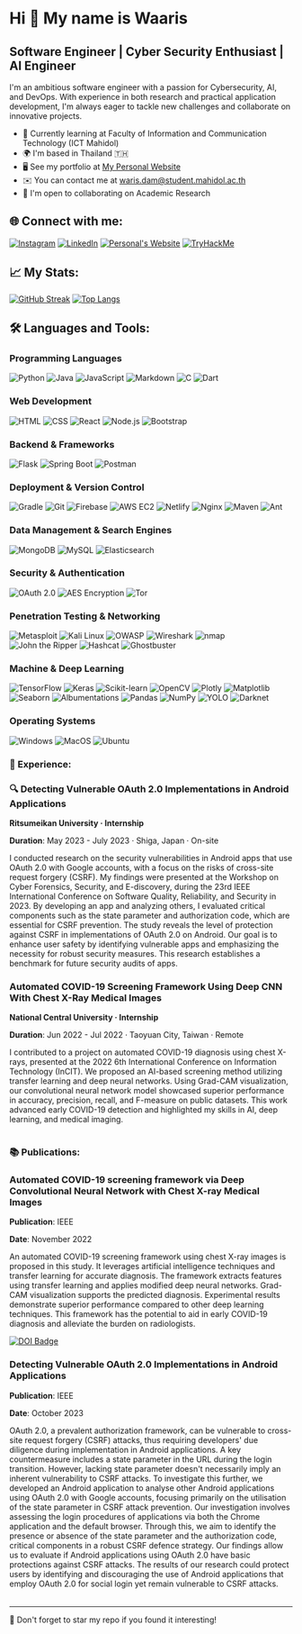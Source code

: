 Hi 👋 My name is Waaris
==============================================================================================================================

Software Engineer | Cyber Security Enthusiast | AI Engineer
-----------------------------------------------------------

I'm an ambitious software engineer with a passion for Cybersecurity, AI, and DevOps. With experience in both research and practical application development, I'm always eager to tackle new challenges and collaborate on innovative projects. 

*   🌱 Currently learning at Faculty of Information and Communication Technology (ICT Mahidol)
*   🌍  I'm based in Thailand 🇹🇭
*   🖥️  See my portfolio at [My Personal Website](http://waris-damkham.netlify.app/#resume)
*   ✉️  You can contact me at [waris.dam@student.mahidol.ac.th](mailto:waris.dam@student.mahidol.ac.th)
*   🤝  I'm open to collaborating on Academic Research

## 🌐 Connect with me:
[![Instagram](https://img.shields.io/badge/Instagram-E4405F?style=for-the-badge&logo=instagram&logoColor=white)](https://www.instagram.com/waaris_m/)
[![LinkedIn](https://img.shields.io/badge/LinkedIn-0077B5?style=for-the-badge&logo=linkedin&logoColor=white)](https://www.linkedin.com/in/waris-damkham/)
[![Personal's Website](https://img.shields.io/badge/website-000000?style=for-the-badge&logo=About.me&logoColor=white)](https://waris-damkham.netlify.app)
  <a href="https://tryhackme.com/p/waris.dam">
    <img src="https://tryhackme-badges.s3.amazonaws.com/waris.dam.png" alt="TryHackMe">
  </a>

## 📈 My Stats:
[![GitHub Streak](http://github-readme-streak-stats.herokuapp.com?user=Waariss&theme=dark&background=000000)](https://git.io/streak-stats)
[![Top Langs](https://github-readme-stats.vercel.app/api/top-langs/?username=Waariss&layout=compact&theme=vision-friendly-dark)](https://github.com/anuraghazra/github-readme-stats)

## 🛠 Languages and Tools:

### Programming Languages

![Python](https://img.shields.io/badge/Python-14354C?style=for-the-badge&logo=python&logoColor=white)
![Java](https://img.shields.io/badge/Java-ED8B00?style=for-the-badge&logo=openjdk&logoColor=white)
![JavaScript](https://img.shields.io/badge/JavaScript-F7DF1E?style=for-the-badge&logo=javascript&logoColor=black)
![Markdown](https://img.shields.io/badge/Markdown-000000?style=for-the-badge&logo=markdown&logoColor=white)
![C](https://img.shields.io/badge/C%23-239120?style=for-the-badge&logo=c-sharp&logoColor=white)
![Dart](https://img.shields.io/badge/Dart-0175C2?style=for-the-badge&logo=dart&logoColor=white)

### Web Development

![HTML](https://img.shields.io/badge/HTML-239120?style=for-the-badge&logo=html5&logoColor=white)
![CSS](https://img.shields.io/badge/CSS-000000?style=for-the-badge&logo=css3&logoColor=white)
![React](https://img.shields.io/badge/React-20232A?style=for-the-badge&logo=react&logoColor=61DAFB)
![Node.js](https://img.shields.io/badge/Node.js-43853D?style=for-the-badge&logo=node.js&logoColor=white)
![Bootstrap](https://img.shields.io/badge/Bootstrap-563D7C?style=for-the-badge&logo=bootstrap&logoColor=white)

### Backend & Frameworks

![Flask](https://img.shields.io/badge/Flask-000000?style=for-the-badge&logo=flask&logoColor=white)
![Spring Boot](https://img.shields.io/badge/spring-%236DB33F.svg?style=for-the-badge&logo=spring&logoColor=white)
![Postman](https://img.shields.io/badge/Postman-FF6C37?style=for-the-badge&logo=postman&logoColor=white)

### Deployment & Version Control

![Gradle](https://img.shields.io/badge/Gradle-02303A.svg?style=for-the-badge&logo=Gradle&logoColor=white)
![Git](https://img.shields.io/badge/GIT-E44C30?style=for-the-badge&logo=git&logoColor=white)
![Firebase](https://img.shields.io/badge/Firebase-039BE5?style=for-the-badge&logo=Firebase&logoColor=white)
![AWS EC2](https://img.shields.io/badge/Amazon_AWS-232F3E?style=for-the-badge&logo=amazon-aws&logoColor=white)
![Netlify](https://img.shields.io/badge/Netlify-00C7B7?style=for-the-badge&logo=netlify&logoColor=white)
![Nginx](https://img.shields.io/badge/nginx-%23009639.svg?style=for-the-badge&logo=nginx&logoColor=white)
![Maven](https://img.shields.io/badge/Apache%20Maven-C71A36?style=for-the-badge&logo=Apache%20Maven&logoColor=white)
![Ant](https://img.shields.io/badge/Apache%20Ant-A81C7D?style=for-the-badge&logo=Apache%20Ant&logoColor=white)

### Data Management & Search Engines

![MongoDB](https://img.shields.io/badge/MongoDB-4EA94B?style=for-the-badge&logo=mongodb&logoColor=white)
![MySQL](https://img.shields.io/badge/MySQL-005C84?style=for-the-badge&logo=mysql&logoColor=white)
![Elasticsearch](https://img.shields.io/badge/Elastic_Search-005571?style=for-the-badge&logo=elasticsearch&logoColor=white)

### Security & Authentication

![OAuth 2.0](https://img.shields.io/badge/OAuth_2.0-26A69A?style=for-the-badge&logo=oauth&logoColor=white)
![AES Encryption](https://img.shields.io/badge/AES_Encryption-7E57C2?style=for-the-badge&logo=aes&logoColor=white)
![Tor](https://img.shields.io/badge/Tor-7D4698?style=for-the-badge&logo=Tor-Browser&logoColor=white)

### Penetration Testing & Networking

![Metasploit](https://img.shields.io/badge/Metasploit-E53935?style=for-the-badge&logo=metasploit&logoColor=white)
![Kali Linux](https://img.shields.io/badge/Kali-268BEE?style=for-the-badge&logo=kalilinux&logoColor=white)
![OWASP](https://img.shields.io/badge/OWASP-424242?style=for-the-badge&logo=owasp&logoColor=white)
![Wireshark](https://img.shields.io/badge/Wireshark-1679A7?style=for-the-badge&logo=wireshark&logoColor=white)
![nmap](https://img.shields.io/badge/nmap-1E88E5?style=for-the-badge&logo=nmap&logoColor=white)
![John the Ripper](https://img.shields.io/badge/John_the_Ripper-FFB300?style=for-the-badge)
![Hashcat](https://img.shields.io/badge/Hashcat-EF6C00?style=for-the-badge)
![Ghostbuster](https://img.shields.io/badge/Ghostbuster-00ACC1?style=for-the-badge)

### Machine & Deep Learning

![TensorFlow](https://img.shields.io/badge/TensorFlow-%23FF6F00.svg?style=for-the-badge&logo=TensorFlow&logoColor=white)
![Keras](https://img.shields.io/badge/Keras-%23D00000.svg?style=for-the-badge&logo=Keras&logoColor=white)
![Scikit-learn](https://img.shields.io/badge/scikit--learn-%23F7931E.svg?style=for-the-badge&logo=scikit-learn&logoColor=white)
![OpenCV](https://img.shields.io/badge/opencv-%23white.svg?style=for-the-badge&logo=opencv&logoColor=white)
![Plotly](https://img.shields.io/badge/Plotly-%233F4F75.svg?style=for-the-badge&logo=plotly&logoColor=white)
![Matplotlib](https://img.shields.io/badge/Matplotlib-%23ffffff.svg?style=for-the-badge&logo=Matplotlib&logoColor=black)
![Seaborn](https://img.shields.io/badge/Seaborn-004D40?style=for-the-badge)
![Albumentations](https://img.shields.io/badge/Albumentations-1B5E20?style=for-the-badge)
![Pandas](https://img.shields.io/badge/pandas-%23150458.svg?style=for-the-badge&logo=pandas&logoColor=white)
![NumPy](https://img.shields.io/badge/numpy-%23013243.svg?style=for-the-badge&logo=numpy&logoColor=white)
![YOLO](https://img.shields.io/badge/YOLO-F57F17?style=for-the-badge&logo=yolo&logoColor=white)
![Darknet](https://img.shields.io/badge/Darknet-212121?style=for-the-badge&logo=darknet&logoColor=white)

### Operating Systems

![Windows](https://img.shields.io/badge/Windows-0078D6?style=for-the-badge&logo=windows&logoColor=white)
![MacOS](https://img.shields.io/badge/mac%20os-000000?style=for-the-badge&logo=apple&logoColor=white)
![Ubuntu](https://img.shields.io/badge/Ubuntu-E95420?style=for-the-badge&logo=ubuntu&logoColor=white)


### 💼 Experience:

<table>
  <tr>
      <h3>🔍 Detecting Vulnerable OAuth 2.0 Implementations in Android Applications</h3>
      <p><b>Ritsumeikan University · Internship</b></p>
      <p><b>Duration</b>: May 2023 - July 2023 · Shiga, Japan · On-site</p>
      <p>I conducted research on the security vulnerabilities in Android apps that use OAuth 2.0 with Google accounts, with a focus on the risks of cross-site request forgery (CSRF). My findings were presented at the Workshop on Cyber Forensics, Security, and E-discovery, during the 23rd IEEE International Conference on Software Quality, Reliability, and Security in 2023. By developing an app and analyzing others, I evaluated critical components such as the state parameter and authorization code, which are essential for CSRF prevention. The study reveals the level of protection against CSRF in implementations of OAuth 2.0 on Android. Our goal is to enhance user safety by identifying vulnerable apps and emphasizing the necessity for robust security measures. This research establishes a benchmark for future security audits of apps.</p>
  </tr>
  <tr>
      <h3>Automated COVID-19 Screening Framework Using Deep CNN With Chest X-Ray Medical Images</h3>
      <p><b>National Central University · Internship</b></p>
      <p><b>Duration</b>: Jun 2022 - Jul 2022 · Taoyuan City, Taiwan · Remote</p>
      <p>I contributed to a project on automated COVID-19 diagnosis using chest X-rays, presented at the 2022 6th International Conference on Information Technology (InCIT). We proposed an AI-based screening method utilizing transfer learning and deep neural networks. Using Grad-CAM visualization, our convolutional neural network model showcased superior performance in accuracy, precision, recall, and F-measure on public datasets. This work advanced early COVID-19 detection and highlighted my skills in AI, deep learning, and medical imaging.</p>
  </tr>
</table>

### 📚 Publications:

<table>
  <tr>
      <h3>Automated COVID-19 screening framework via Deep Convolutional Neural Network with Chest X-ray Medical Images</h3>
      <p><b>Publication</b>: IEEE</p>
      <p><b>Date</b>: November 2022</p>
      <p>An automated COVID-19 screening framework using chest X-ray images is proposed in this study. It leverages artificial intelligence techniques and transfer learning for accurate diagnosis. The framework extracts features using transfer learning and applies modified deep neural networks. Grad-CAM visualization supports the predicted diagnosis. Experimental results demonstrate superior performance compared to other deep learning techniques. This framework has the potential to aid in early COVID-19 diagnosis and alleviate the burden on radiologists.</p>
      <a href="https://doi.org/10.1109/InCIT56086.2022.10067528"><img src="https://img.shields.io/badge/DOI-10.1109%2FInCIT56086.2022.10067528-blue" alt="DOI Badge"></a>
  </tr>
  <tr>
      <h3>Detecting Vulnerable OAuth 2.0 Implementations in Android Applications</h3>
      <p><b>Publication</b>: IEEE</p>
      <p><b>Date</b>: October 2023</p>
      <p>OAuth 2.0, a prevalent authorization framework, can be vulnerable to cross-site request forgery (CSRF) attacks, thus requiring developers' due diligence during implementation in Android applications. A key countermeasure includes a state parameter in the URL during the login transition. However, lacking state parameter doesn't necessarily imply an inherent vulnerability to CSRF attacks. To investigate this further, we developed an Android application to analyse other Android applications using OAuth 2.0 with Google accounts, focusing primarily on the utilisation of the state parameter in CSRF attack prevention. Our investigation involves assessing the login procedures of applications via both the Chrome application and the default browser. Through this, we aim to identify the presence or absence of the state parameter and the authorization code, critical components in a robust CSRF defence strategy. Our findings allow us to evaluate if Android applications using OAuth 2.0 have basic protections against CSRF attacks. The results of our research could protect users by identifying and discouraging the use of Android applications that employ OAuth 2.0 for social login yet remain vulnerable to CSRF attacks.</p>
  </tr>
</table>

---

🌟 Don't forget to star my repo if you found it interesting!


